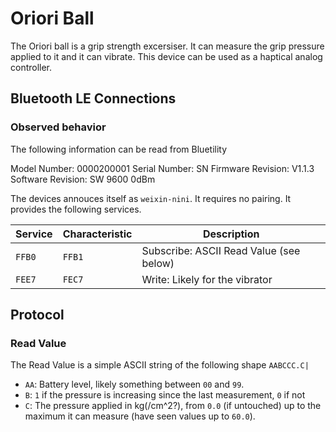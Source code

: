 # Oriori Ball

The Oriori ball is a grip strength excersiser. It can measure the grip pressure applied to it and it can vibrate. This device can be used as a haptical analog controller.

## Bluetooth LE Connections

### Observed behavior

The following information can be read from Bluetility

Model Number: 0000200001
Serial Number: SN
Firmware Revision: V1.1.3
Software Revision: SW 9600 0dBm

The devices annouces itself as `weixin-nini`. It requires no pairing.
It provides the following services.

|Service|Characteristic|Description
| - | - |- |
|`FFB0`|`FFB1`| Subscribe: ASCII Read Value (see below) |
|`FEE7`|`FEC7`| Write: Likely for the vibrator |


## Protocol

### Read Value
The Read Value is a simple ASCII string of the following shape `AABCCC.C|`
- `AA`: Battery level, likely something between `00` and `99`.
- `B`: `1` if the pressure is increasing since the last measurement, `0` if not
- `C`: The pressure applied in kg(/cm^2?), from `0.0` (if untouched) up to the maximum it can measure (have seen values up to `60.0`).

